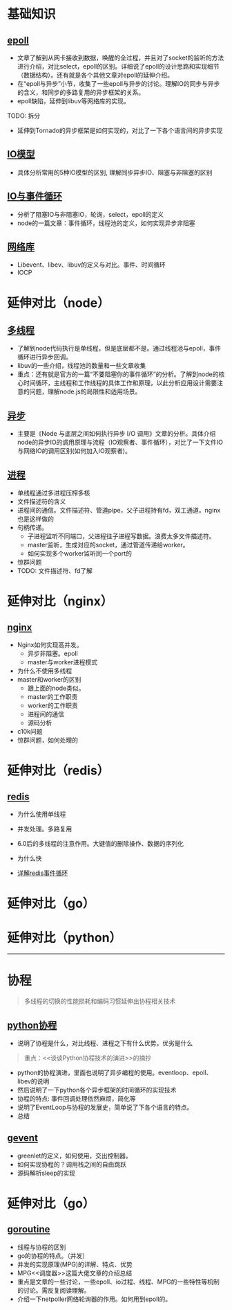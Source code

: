 # 基础知识
## [epoll](epoll.md)

- 文章了解到从网卡接收到数据，唤醒的全过程，并且对了socket的监听的方法进行介绍，对比select，epoll的区别。详细说了epoll的设计思路和实现细节（数据结构）。还有就是各个其他文章对epoll的延伸介绍。
- 在“epoll与异步”小节，收集了一些epoll与异步的讨论。理解IO的同步与异步的含义，和同步的多路复用的异步框架的关系。 
- epoll缺陷，延伸到libuv等网络库的实现。

TODO: 拆分
- 延伸到Tornado的异步框架是如何实现的，对比了一下各个语言间的异步实现


## [IO模型](IO模型.md)

- 具体分析常用的5种IO模型的区别, 理解同步异步IO、阻塞与非阻塞的区别


## [IO与事件循环](./IO与事件循环.md)

- 分析了阻塞IO与非阻塞IO，轮询，select，epoll的定义
- node的一篇文章：事件循环，线程池的定义，如何实现异步非阻塞


## [网络库](./网络库.md)

- Libevent、libev、libuv的定义与对比。事件、时间循环
- IOCP

# 延伸对比（node）

## [多线程](./../js/多线程.md)
- 了解到node代码执行是单线程，但是底层都不是。通过线程池与epoll，事件循环进行异步回调。
- libuv的一些介绍，线程池的数量和一些文章收集
- 重点：还有就是官方的一篇“不要阻塞你的事件循环”的分析。了解到node的核心时间循环，主线程和工作线程的具体工作和原理，以此分析应用设计需要注意的问题，理解node.js的局限性和适用场景。

## [异步](./../js/异步.md)
- 主要是《Node 与底层之间如何执行异步 I/O 调用》文章的分析。具体介绍node的异步IO的调用原理与流程（IO观察者、事件循环），对比了一下文件IO与网络IO的调用区别(如何加入IO观察者)。

## [进程](./../js/node进程.md)
- 单线程通过多进程压榨多核
- 文件描述符的含义
- 进程间的通信。文件描述符、管道pipe，父子进程持有fd，双工通道。nginx也是这样做的
- 句柄传递。
  - 子进程监听不同端口，父进程往子进程写数据。浪费太多文件描述符。
  - master监听，生成对应的socket，通过管道传递给worker。
  - 如何实现多个worker监听同一个port的
- 惊群问题
- TODO: 文件描述符、fd了解

# 延伸对比（nginx）

## [nginx](./../web/nginx/nginx.md)
- Nginx如何实现高并发。
  - 异步非阻塞。epoll
  - master与worker进程模式
- 为什么不使用多线程
- master和worker的区别
  - 跟上面的node类似。
  - master的工作职责
  - worker的工作职责
  - 进程间的通信
  - 源码分析
- c10k问题
- 惊群问题，如何处理的


# 延伸对比（redis）
## [redis](../redis/单线程.md)
- 为什么使用单线程
- 并发处理。多路复用
- 6.0后的多线程的注意作用。大键值的删除操作、数据的序列化
- 为什么快

- [详解redis事件循环](../redis/<Redis源码从哪里读起？>.md)

# 延伸对比（go）


# 延伸对比（python）

---
# 协程
> 多线程的切换的性能损耗和编码习惯延伸出协程相关技术

## [python协程](./../python/协程.md)
- 说明了协程是什么，对比线程、进程之下有什么优势，优劣是什么

> 重点：<<谈谈Python协程技术的演进>>的摘抄
- python的协程演进，里面也说明了异步编程的使用。eventloop、epoll、libev的说明
- 然后说明了一下python各个异步框架的时间循环的实现技术
- 协程的特点: 事件回调处理依然麻烦，简化等
- 说明了EventLoop与协程的发展史，简单说了下各个语言的特点。
- 总结

## [gevent](./../python/gevent.md)
- greenlet的定义，如何使用，交出控制器。
- 如何实现协程的？调用栈之间的自由跳跃
- 源码解析sleep的实现

# 延伸对比（go）

## [goroutine](./../go/goroutine.md)
- 线程与协程的区别
- go的协程的特点。（并发）
- 并发的实现原理(MPG)的详解、特点、优势
- MPG<<调度器>>这篇大佬文章的介绍总结
- 重点是文章的一些讨论，一些epoll、io过程、线程、MPG的一些特性等机制的讨论。需反复阅读理解。
- 介绍一下netpoller网络轮询器的作用。如何用到epoll的。
